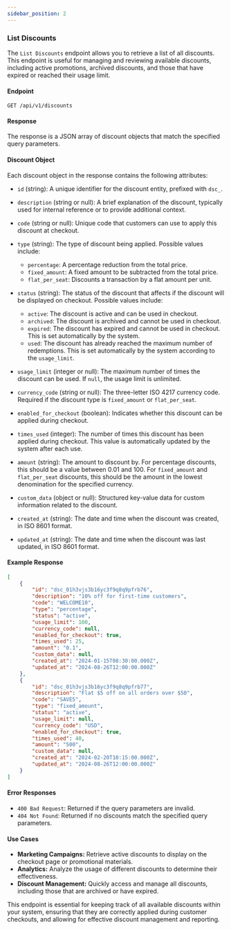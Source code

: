 ```yaml
---
sidebar_position: 2
---
```


### List Discounts

The `List Discounts` endpoint allows you to retrieve a list of all discounts. This endpoint is useful for managing and reviewing available discounts, including active promotions, archived discounts, and those that have expired or reached their usage limit.

#### Endpoint

```http
GET /api/v1/discounts
```

#### Response

The response is a JSON array of discount objects that match the specified query parameters.

#### Discount Object

Each discount object in the response contains the following attributes:

- `id` (string): A unique identifier for the discount entity, prefixed with `dsc_`.
  
- `description` (string or null): A brief explanation of the discount, typically used for internal reference or to provide additional context.

- `code` (string or null): Unique code that customers can use to apply this discount at checkout.

- `type` (string): The type of discount being applied. Possible values include:
  - `percentage`: A percentage reduction from the total price.
  - `fixed_amount`: A fixed amount to be subtracted from the total price.
  - `flat_per_seat`: Discounts a transaction by a flat amount per unit.

- `status` (string): The status of the discount that affects if the discount will be displayed on checkout. Possible values include:
  - `active`: The discount is active and can be used in checkout.
  - `archived`: The discount is archived and cannot be used in checkout.
  - `expired`: The discount has expired and cannot be used in checkout. This is set automatically by the system.
  - `used`: The discount has already reached the maximum number of redemptions. This is set automatically by the system according to the `usage_limit`.

- `usage_limit` (integer or null): The maximum number of times the discount can be used. If `null`, the usage limit is unlimited.

- `currency_code` (string or null): The three-letter ISO 4217 currency code. Required if the discount type is `fixed_amount` or `flat_per_seat`.

- `enabled_for_checkout` (boolean): Indicates whether this discount can be applied during checkout.

- `times_used` (integer): The number of times this discount has been applied during checkout. This value is automatically updated by the system after each use.

- `amount` (string): The amount to discount by. For percentage discounts, this should be a value between 0.01 and 100. For `fixed_amount` and `flat_per_seat` discounts, this should be the amount in the lowest denomination for the specified currency.

- `custom_data` (object or null): Structured key-value data for custom information related to the discount.

- `created_at` (string): The date and time when the discount was created, in ISO 8601 format.

- `updated_at` (string): The date and time when the discount was last updated, in ISO 8601 format.

#### Example Response

```json
[
    {
        "id": "dsc_01h3vjs3b16yc3f9q8q9pfrb76",
        "description": "10% off for first-time customers",
        "code": "WELCOME10",
        "type": "percentage",
        "status": "active",
        "usage_limit": 100,
        "currency_code": null,
        "enabled_for_checkout": true,
        "times_used": 25,
        "amount": "0.1",
        "custom_data": null,
        "created_at": "2024-01-15T08:30:00.000Z",
        "updated_at": "2024-08-26T12:00:00.000Z"
    },
    {
        "id": "dsc_01h3vjs3b16yc3f9q8q9pfrb77",
        "description": "Flat $5 off on all orders over $50",
        "code": "SAVE5",
        "type": "fixed_amount",
        "status": "active",
        "usage_limit": null,
        "currency_code": "USD",
        "enabled_for_checkout": true,
        "times_used": 40,
        "amount": "500",
        "custom_data": null,
        "created_at": "2024-02-20T10:15:00.000Z",
        "updated_at": "2024-08-26T12:00:00.000Z"
    }
]
```

#### Error Responses

- `400 Bad Request`: Returned if the query parameters are invalid.
- `404 Not Found`: Returned if no discounts match the specified query parameters.

#### Use Cases

- **Marketing Campaigns:** Retrieve active discounts to display on the checkout page or promotional materials.
- **Analytics:** Analyze the usage of different discounts to determine their effectiveness.
- **Discount Management:** Quickly access and manage all discounts, including those that are archived or have expired.

This endpoint is essential for keeping track of all available discounts within your system, ensuring that they are correctly applied during customer checkouts, and allowing for effective discount management and reporting.
